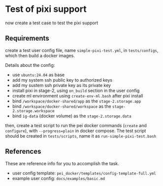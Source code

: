# Test of pixi support

now create a test case to test the pixi support

## Requirements

create a test user config file, name `simple-pixi-test.yml`, in `tests/configs`, which then build a docker images.

Details about the config:
- use `ubuntu:24.04` as base
- add my system ssh public key to authorized keys
- add my sustem ssh private key as its private key
- install pixi in stage-2, using `on_build` section in the user config
- create ml environment using `create-env-ml.bash` after pixi install
- bind `/workspace/docker-shared/app` as the `stage-2.storage.app`
- bind `/workspace/docker-shared/workspace` as the `stage-2.storage.workspace`
- bind `ig-data` (docker volume) as the `stage-2.storage.data`

then, create a test script to run the pei docker commands (`create` and `configure`), with `--progress=plain` in docker compose. The test script should be created in `tests/scripts`, name it as `run-simple-pixi-test.bash`

## References

These are reference info for you to accomplish the task.

- user config template: `pei_docker/templates/config-template-full.yml`
- example user config: `docs/examples/basic.md`